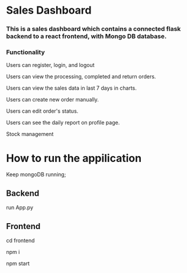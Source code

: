 <h1>Sales Dashboard</h1>

<h3>This is a sales dashboard which contains a connected flask backend to a react frontend, with Mongo DB database.</h3>

<h3>Functionality</h3>
Users can register, login, and logout<p>
Users can view the processing, completed and return orders.<p>
Users can view the sales data in last 7 days in charts.<p>
Users can create new order manually.<p>
Users can edit order's status.<p>
Users can see the daily report on profile page.<p>
Stock management<p>


<h1>How to run the appilication</h1>
Keep mongoDB running;
<h2>Backend</h2>
run App.py
<h2>Frontend</h2>
cd frontend<p>
npm i<p>
npm start<p>
